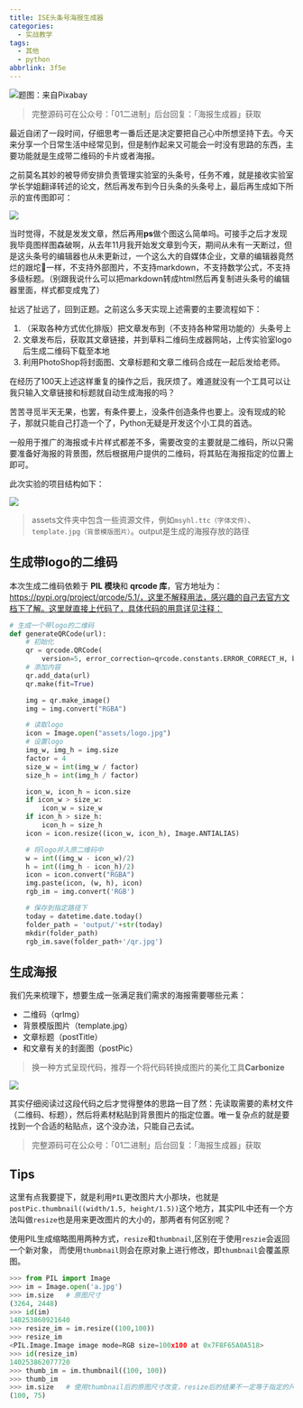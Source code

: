 ```yaml
---
title: ISE头条号海报生成器
categories:
  - 实战教学
tags:
  - 其他
  - python
abbrlink: 3f5e
---
```


![题图：来自Pixabay](https://ws4.sinaimg.cn/large/006tKfTcgy1g0vtglskw9j30zk0npn4j.jpg)

> 完整源码可在公众号：「01二进制」后台回复：「海报生成器」获取

最近自闭了一段时间，仔细思考一番后还是决定要把自己心中所想坚持下去。今天来分享一个日常生活中经常见到，但是制作起来又可能会一时没有思路的东西，主要功能就是生成带二维码的卡片或者海报。

之前莫名其妙的被导师安排负责管理实验室的头条号，任务不难，就是接收实验室学长学姐翻译转述的论文，然后再发布到今日头条的头条号上，最后再生成如下所示的宣传图即可：

![](https://ws2.sinaimg.cn/bmiddle/006tKfTcgy1g0vtqxipsfj30jp0pz400.jpg)

当时觉得，不就是发发文章，然后再用**ps**做个图这么简单吗。可接手之后才发现我毕竟图样图森破啊，从去年11月我开始发文章到今天，期间从未有一天断过，但是这头条号的编辑器也从未更新过，一个这么大的自媒体企业，文章的编辑器竟然烂的跟坨💩一样，不支持外部图片，不支持markdown，不支持数学公式，不支持多级标题。（别跟我说什么可以把markdown转成html然后再复制进头条号的编辑器里面，样式都变成鬼了）

扯远了扯远了，回到正题。之前这么多天实现上述需要的主要流程如下：

1. （采取各种方式优化排版）把文章发布到（不支持各种常用功能的）头条号上
2. 文章发布后，获取其文章链接，并到草料二维码生成器网站，上传实验室logo后生成二维码下载至本地
3. 利用PhotoShop将封面图、文章标题和文章二维码合成在一起后发给老师。

在经历了100天上述这样重复的操作之后，我厌烦了。难道就没有一个工具可以让我只输入文章链接和标题就自动生成海报的吗？

苦苦寻觅半天无果，也罢，有条件要上，没条件创造条件也要上。没有现成的轮子，那就只能自己打造一个了，Python无疑是开发这个小工具的首选。

一般用于推广的海报或卡片样式都差不多，需要改变的主要就是二维码，所以只需要准备好海报的背景图，然后根据用户提供的二维码，将其贴在海报指定的位置上即可。

此次实验的项目结构如下：

![](https://ws1.sinaimg.cn/large/006tKfTcgy1g0vusz8kw8j30ak07wt8y.jpg)

> assets文件夹中包含一些资源文件，例如`msyhl.ttc（字体文件）`、`template.jpg（背景模版图片）`。output是生成的海报存放的路径

## 生成带logo的二维码

本次生成二维码依赖于 **PIL 模块**和 **qrcode 库**，官方地址为：https://pypi.org/project/qrcode/5.1/，这里不解释用法，感兴趣的自己去官方文档下了解。这里就直接上代码了，具体代码的用意详见注释：

```python
# 生成一个带logo的二维码
def generateQRCode(url):
    # 初始化
    qr = qrcode.QRCode(
        version=5, error_correction=qrcode.constants.ERROR_CORRECT_H, box_size=8)
    # 添加内容
    qr.add_data(url)
    qr.make(fit=True)

    img = qr.make_image()
    img = img.convert("RGBA")

    # 读取logo
    icon = Image.open("assets/logo.jpg")
    # 设置logo
    img_w, img_h = img.size
    factor = 4
    size_w = int(img_w / factor)
    size_h = int(img_h / factor)

    icon_w, icon_h = icon.size
    if icon_w > size_w:
        icon_w = size_w
    if icon_h > size_h:
        icon_h = size_h
    icon = icon.resize((icon_w, icon_h), Image.ANTIALIAS)

    # 将logo并入原二维码中
    w = int((img_w - icon_w)/2)
    h = int((img_h - icon_h)/2)
    icon = icon.convert("RGBA")
    img.paste(icon, (w, h), icon)
    rgb_im = img.convert('RGB')

    # 保存到指定路径下
    today = datetime.date.today()
    folder_path = 'output/'+str(today)
    mkdir(folder_path)
    rgb_im.save(folder_path+'/qr.jpg')
```

## 生成海报

我们先来梳理下，想要生成一张满足我们需求的海报需要哪些元素：

* 二维码（qrImg）
* 背景模版图片（template.jpg）
* 文章标题（postTitle）
* 和文章有关的封面图（postPic）

> 换一种方式呈现代码，推荐一个将代码转换成图片的美化工具**Carbonize**

![](https://ws4.sinaimg.cn/large/006tKfTcgy1g0vvdgbhbyj30u00xxqep.jpg)

其实仔细阅读过这段代码之后才觉得整体的思路一目了然：先读取需要的素材文件（二维码、标题），然后将素材粘贴到背景图片的指定位置。唯一复杂点的就是要找到一个合适的粘贴点，这个没办法，只能自己去试。

> 完整源码可在公众号：「01二进制」后台回复：「海报生成器」获取

## Tips

这里有点我要提下，就是利用`PIL`更改图片大小那块，也就是`postPic.thumbnail((width/1.5, height/1.5))`这个地方，其实PIL中还有一个方法叫做`resize`也是用来更改图片的大小的，那两者有何区别呢？

使用PIL生成缩略图用两种方式，`resize`和`thumbnail`,区别在于使用`reszie`会返回一个新对象，
而使用`thumbnail`则会在原对象上进行修改，即`thumbnail`会覆盖原图。

```python
>>> from PIL import Image
>>> im = Image.open('a.jpg')
>>> im.size   # 原图尺寸
(3264, 2448)
>>> id(im)
140253860921640
>>> resize_im = im.resize((100,100))
>>> resize_im
<PIL.Image.Image image mode=RGB size=100x100 at 0x7F8F65A0A518>
>>> id(resize_im)
140253862077720
>>> thumb_im = im.thumbnail((100, 100))
>>> thumb_im
>>> im.size   # 使用thumbnail后的原图尺寸改变，resize后的结果不一定等于指定的尺寸，因为是按比例缩放的
(100, 75)
```

